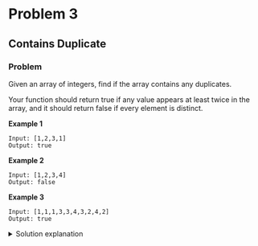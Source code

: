 # Problem 3
## Contains Duplicate

### Problem
Given an array of integers, find if the array contains any duplicates.

Your function should return true if any value appears at least twice in the array, and it should return false if every element is distinct.

**Example 1**
```
Input: [1,2,3,1]
Output: true
```

**Example 2**
```
Input: [1,2,3,4]
Output: false
```

**Example 3**
```
Input: [1,1,1,3,3,4,3,2,4,2]
Output: true
```

<details>
<summary>Solution explanation</summary>
Utilize a dynamic data structure that supports fast search and insert operations.

```
public boolean containsDuplicate(int[] nums) {
    Set<Integer> set = new HashSet<>(nums.length);
    for (int x: nums) {
        if (set.contains(x)) return true;
        set.add(x);
    }
    return false;
}
```

**Complexity Analysis**
- Time complexity : O(n)O(n). We do search() and insert() for nn times and each operation takes constant time.
- Space complexity : O(n)O(n). The space used by a hash table is linear with the number of elements in it.
</details>